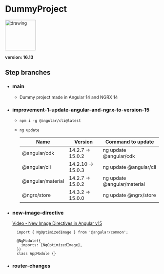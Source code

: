 # DummyProject

  <img src="https://nodejs.org/static/images/logo.svg" alt="drawing" width="100"/>
  
  **version: 16.13**

  ## **Step branches**
  
  
  + ### **main**
    + Dummy project made in Angular 14 and NGRX 14

  + ### **improvement-1-update-angular-and-ngrx-to-version-15**
    + ``` npm i -g @angular/cli@latest ```
  
    + ``` ng update ```
 
      |Name|Version|Command to update|
      |----|-------|----------------|
      | @angular/cdk      | 14.2.7 -> 15.0.2  | ng update @angular/cdk      |
      | @angular/cli      | 14.2.10 -> 15.0.3 | ng update @angular/cli      |
      | @angular/material | 14.2.7 -> 15.0.2  | ng update @angular/material |
      | @ngrx/store       | 14.3.2 -> 15.0.0  | ng update @ngrx/store       |

  + ### **new-image-directive**
    
     [Video - New Image Directives in Angular v15](https://www.youtube.com/watch?v=uE4GM3sKsgk)

    ``` 
      import { NgOptimizedImage } from '@angular/common';
      
      @NgModule({
        imports: [NgOptimizedImage],
      })
      class AppModule {}
     ```
  + ### **router-changes**
  
     